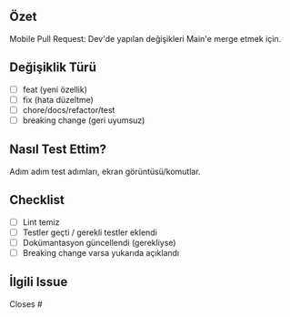 ## Özet
Mobile Pull Request: Dev'de yapılan değişikleri Main'e merge etmek için.

## Değişiklik Türü
- [ ] feat (yeni özellik)
- [ ] fix (hata düzeltme)
- [ ] chore/docs/refactor/test
- [ ] breaking change (geri uyumsuz)

## Nasıl Test Ettim?
Adım adım test adımları, ekran görüntüsü/komutlar.

## Checklist
- [ ] Lint temiz
- [ ] Testler geçti / gerekli testler eklendi
- [ ] Dokümantasyon güncellendi (gerekliyse)
- [ ] Breaking change varsa yukarıda açıklandı

## İlgili Issue
Closes #<id>
